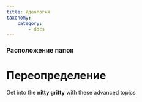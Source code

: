 ```yaml
---
title: Идеология
taxonomy:
    category:
        - docs
---
```


### Расположение папок

# Переопределение

Get into the **nitty gritty** with these advanced topics
